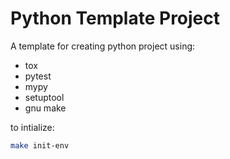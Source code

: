 # Python Template Project

A template for creating python project using:
- tox
- pytest
- mypy
- setuptool
- gnu make

to intialize:
```bash
make init-env
```
